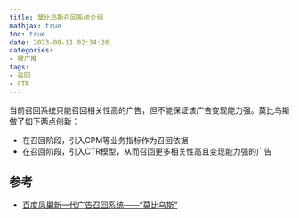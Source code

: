```yaml
---
title: 莫比乌斯召回系统介绍
mathjax: true
toc: true
date: 2023-09-11 02:34:28
categories:
- 搜广推
tags:
- 召回
- CTR
---
```


当前召回系统只能召回相关性高的广告，但不能保证该广告变现能力强。莫比乌斯做了如下两点创新：
- 在召回阶段，引入CPM等业务指标作为召回依据
- 在召回阶段，引入CTR模型，从而召回更多相关性高且变现能力强的广告

## 参考
- [百度凤巢新一代广告召回系统——“莫比乌斯”](https://zhuanlan.zhihu.com/p/146210155)